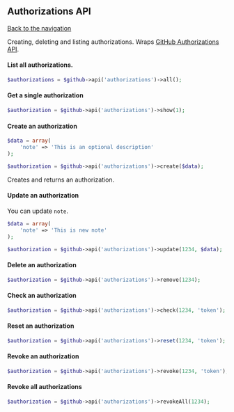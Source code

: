 ## Authorizations API
[Back to the navigation](README.md)

Creating, deleting and listing authorizations. Wraps [GitHub Authorizations API](http://developer.github.com/v3/oauth_authorizations/).

#### List all authorizations.

```php
$authorizations = $github->api('authorizations')->all();
```

#### Get a single authorization

```php
$authorization = $github->api('authorizations')->show(1);
```

#### Create an authorization

```php
$data = array(
    'note' => 'This is an optional description'
);

$authorization = $github->api('authorizations')->create($data);
```

Creates and returns an authorization.

#### Update an authorization

You can update ``note``.

```php
$data = array(
    'note' => 'This is new note'
);

$authorization = $github->api('authorizations')->update(1234, $data);
```

#### Delete an authorization

```php
$authorization = $github->api('authorizations')->remove(1234);
```

#### Check an authorization

```php
$authorization = $github->api('authorizations')->check(1234, 'token');
```

#### Reset an authorization

```php
$authorization = $github->api('authorizations')->reset(1234, 'token');
```

#### Revoke an authorization

```php
$authorization = $github->api('authorizations')->revoke(1234, 'token');
```

#### Revoke all authorizations

```php
$authorization = $github->api('authorizations')->revokeAll(1234);
```
